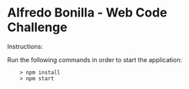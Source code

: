 # Alfredo Bonilla - Web Code Challenge

Instructions:

Run the following commands in order to start the application:

```
	> npm install
	> npm start
```
